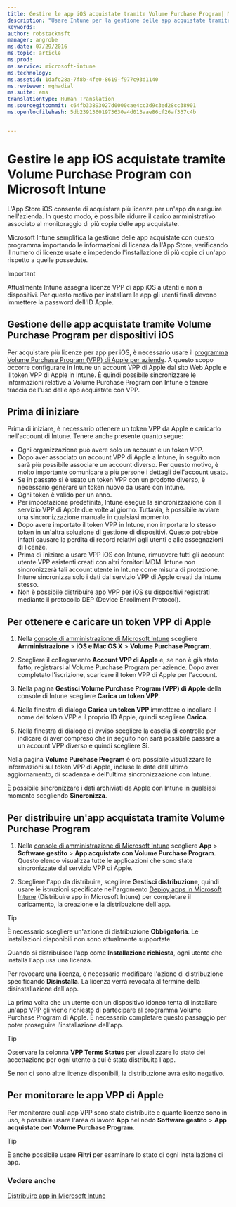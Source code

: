 ```yaml
---
title: Gestire le app iOS acquistate tramite Volume Purchase Program| Microsoft Intune
description: "Usare Intune per la gestione delle app acquistate tramite Volume Purchase Program da Apple importando le informazioni di licenza dall'App Store, verificando il numero di licenze usate e impedendo l'installazione di più copie dell'app rispetto a quelle possedute."
keywords: 
author: robstackmsft
manager: angrobe
ms.date: 07/29/2016
ms.topic: article
ms.prod: 
ms.service: microsoft-intune
ms.technology: 
ms.assetid: 1dafc28a-7f8b-4fe0-8619-f977c93d1140
ms.reviewer: mghadial
ms.suite: ems
translationtype: Human Translation
ms.sourcegitcommit: c64fb33893027d0000cae4cc3d9c3ed28cc38901
ms.openlocfilehash: 5db23913601973630a4d013aae86cf26af337c4b


---
```


# Gestire le app iOS acquistate tramite Volume Purchase Program con Microsoft Intune
L'App Store iOS consente di acquistare più licenze per un'app da eseguire nell'azienda. In questo modo, è possibile ridurre il carico amministrativo associato al monitoraggio di più copie delle app acquistate.

Microsoft Intune semplifica la gestione delle app acquistate con questo programma importando le informazioni di licenza dall'App Store, verificando il numero di licenze usate e impedendo l'installazione di più copie di un'app rispetto a quelle possedute.

> [!Important]
> Attualmente Intune assegna licenze VPP di app iOS a utenti e non a dispositivi. Per questo motivo per installare le app gli utenti finali devono immettere la password dell'ID Apple.

## Gestione delle app acquistate tramite Volume Purchase Program per dispositivi iOS
Per acquistare più licenze per app per iOS, è necessario usare il [programma Volume Purchase Program (VPP) di Apple per aziende](http://www.apple.com/business/vpp/). A questo scopo occorre configurare in Intune un account VPP di Apple dal sito Web Apple e il token VPP di Apple in Intune.  È quindi possibile sincronizzare le informazioni relative a Volume Purchase Program con Intune e tenere traccia dell'uso delle app acquistate con VPP.

## Prima di iniziare
Prima di iniziare, è necessario ottenere un token VPP da Apple e caricarlo nell'account di Intune. Tenere anche presente quanto segue:

* Ogni organizzazione può avere solo un account e un token VPP.
* Dopo aver associato un account VPP di Apple a Intune, in seguito non sarà più possibile associare un account diverso. Per questo motivo, è molto importante comunicare a più persone i dettagli dell'account usato.
* Se in passato si è usato un token VPP con un prodotto diverso, è necessario generare un token nuovo da usare con Intune.
* Ogni token è valido per un anno.
* Per impostazione predefinita, Intune esegue la sincronizzazione con il servizio VPP di Apple due volte al giorno. Tuttavia, è possibile avviare una sincronizzazione manuale in qualsiasi momento.
* Dopo avere importato il token VPP in Intune, non importare lo stesso token in un'altra soluzione di gestione di dispositivi. Questo potrebbe infatti causare la perdita di record relativi agli utenti e alle assegnazioni di licenze.
* Prima di iniziare a usare VPP iOS con Intune, rimuovere tutti gli account utente VPP esistenti creati con altri fornitori MDM. Intune non sincronizzerà tali account utente in Intune come misura di protezione. Intune sincronizza solo i dati dal servizio VPP di Apple creati da Intune stesso. 
* Non è possibile distribuire app VPP per iOS su dispositivi registrati mediante il protocollo DEP (Device Enrollment Protocol).

## Per ottenere e caricare un token VPP di Apple

1.  Nella [console di amministrazione di Microsoft Intune](https://manage.microsoft.com) scegliere **Amministrazione** &gt; **iOS e Mac OS X** &gt; **Volume Purchase Program**.

2.  Scegliere il collegamento **Account VPP di Apple** e, se non è già stato fatto, registrarsi al Volume Purchase Program per aziende. Dopo aver completato l'iscrizione, scaricare il token VPP di Apple per l'account.

3.  Nella pagina **Gestisci Volume Purchase Program (VPP) di Apple** della console di Intune scegliere **Carica un token VPP**.

4.  Nella finestra di dialogo **Carica un token VPP** immettere o incollare il nome del token VPP e il proprio ID Apple, quindi scegliere **Carica**.

5.  Nella finestra di dialogo di avviso scegliere la casella di controllo per indicare di aver compreso che in seguito non sarà possibile passare a un account VPP diverso e quindi scegliere **Sì**.

Nella pagina **Volume Purchase Program** è ora possibile visualizzare le informazioni sul token VPP di Apple, incluse le date dell'ultimo aggiornamento, di scadenza e dell'ultima sincronizzazione con Intune.

È possibile sincronizzare i dati archiviati da Apple con Intune in qualsiasi momento scegliendo **Sincronizza**.

## Per distribuire un'app acquistata tramite Volume Purchase Program

1.  Nella [console di amministrazione di Microsoft Intune](https://manage.microsoft.com) scegliere **App** &gt; **Software gestito** &gt; **App acquistate con Volume Purchase Program**. Questo elenco visualizza tutte le applicazioni che sono state sincronizzate dal servizio VPP di Apple.

2.  Scegliere l'app da distribuire, scegliere **Gestisci distribuzione**, quindi usare le istruzioni specificate nell'argomento [Deploy apps in Microsoft Intune](deploy-apps-in-microsoft-intune.md) (Distribuire app in Microsoft Intune) per completare il caricamento, la creazione e la distribuzione dell'app.

> [!TIP]
> È necessario scegliere un'azione di distribuzione **Obbligatoria**. Le installazioni disponibili non sono attualmente supportate.

Quando si distribuisce l'app come **Installazione richiesta**, ogni utente che installa l'app usa una licenza.

Per revocare una licenza, è necessario modificare l'azione di distribuzione specificando **Disinstalla**. La licenza verrà revocata al termine della disinstallazione dell'app.

La prima volta che un utente con un dispositivo idoneo tenta di installare un'app VPP gli viene richiesto di partecipare al programma Volume Purchase Program di Apple. È necessario completare questo passaggio per poter proseguire l'installazione dell'app.

> [!TIP]
> Osservare la colonna **VPP Terms Status** per visualizzare lo stato dei accettazione per ogni utente a cui è stata distribuita l'app.

Se non ci sono altre licenze disponibili, la distribuzione avrà esito negativo.

## Per monitorare le app VPP di Apple
Per monitorare quali app VPP sono state distribuite e quante licenze sono in uso, è possibile usare l'area di lavoro **App** nel nodo **Software gestito** &gt; **App acquistate con Volume Purchase Program**.

> [!TIP]
> È anche possibile usare **Filtri** per esaminare lo stato di ogni installazione di app.

### Vedere anche
[Distribuire app in Microsoft Intune](deploy-apps-in-microsoft-intune.md)




<!--HONumber=Jul16_HO5-->


